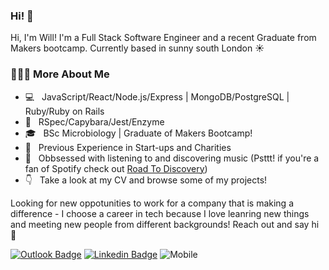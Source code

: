 ### Hi! 👋

Hi, I'm Will! I'm a Full Stack Software Engineer and a recent Graduate from Makers bootcamp. Currently based in sunny south London ☀️

<h3> 👨🏻‍💻 More About Me </h3>

- 💻 &nbsp; JavaScript/React/Node.js/Express | MongoDB/PostgreSQL | Ruby/Ruby on Rails
- 🧪 &nbsp; RSpec/Capybara/Jest/Enzyme
- 🎓 &nbsp; BSc Microbiology | Graduate of Makers Bootcamp! 
- 💼 &nbsp; Previous Experience in Start-ups and Charities
- 🎵 &nbsp; Obbsessed with listening to and discovering music (Psttt! if you're a fan of Spotify check out [Road To Discovery](https://road-to-discovery.herokuapp.com/))
- 👇 &nbsp; Take a look at my CV and browse some of my projects!

Looking for new oppotunities to work for a company that is making a difference - I choose a career in tech because I love leanring new things and meeting new people from different backgrounds! Reach out and say hi 🙌

[![Outlook Badge](https://img.shields.io/badge/-williamjgrace@outlook.com-c14438?style=flat-square&Color=blue&link=mailto:williamjgrace@outlook.com)](mailto:williamjgrace@outlook.com)
[![Linkedin Badge](https://img.shields.io/badge/-William_Grace-blue?style=flat-square&logo=Linkedin&logoColor=white&link=https://www.linkedin.com/in/william-grace-b4b171b3/)](https://www.linkedin.com/in/william-grace-b4b171b3/) 
![Mobile](https://img.shields.io/badge/Mob-%2B447463612481-green?style=flat-square)



